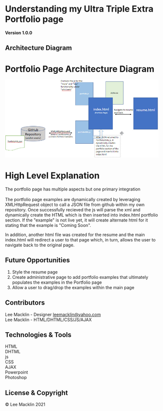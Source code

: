 # Understanding my Ultra Triple Extra Portfolio page
**Version 1.0.0**
## Architecture Diagram
<div id="archDiagram">
    <p><H1>Portfolio Page Architecture Diagram</H1>
    <a href="https://macktrain.github.io/sandlot-week2/">
        <img src="/assets/images/archDiagram.jpg" 
            alt="To the Horiseon Home Page">
    </a>
</div>
<div id="Header">
    <p><H1>High Level Explanation</H1>
    <p>The portfolio page has multiple aspects but one primary integration<br><br>The portfolio page examples are dynamically created by leveraging XMLHttpRequest object
    to call a JSON file from github within my own repository. Once successfully recieved the js will parse the xml and dynamically create the HTML which is then inserted into index.html portfolio section.  If the "example" is not live yet, it will create alternate html for it stating that the example is "Coming Soon". 
    </p>
    In addition, another html file was created for the resume and the main index.html will redirect a user to that page which, in turn, allows the user to navigate back to the original page.
    <p>
</div>

## Future Opportunities
<ol type="1">
    <li>Style the resume page</li>
    <li>Create administrative page to add portfolio examples that ultimately populates the examples in the Portfolio page</li>
    <li>Allow a user to drag/drop the examples within the main page</li>
</ol>

## Contributors
Lee Macklin - Designer <a href="leemacklin@yahoo.com">leemacklin@yahoo.com</a> <br>
Lee Macklin - HTML/DHTML/CSS/JS/AJAX

## Technologies & Tools
HTML <br>
DHTML <br>
js <br>
CSS <br>
AJAX <br>
Powerpoint <br>
Photoshop <br>

## License & Copyright
© Lee Macklin 2021 <br>


